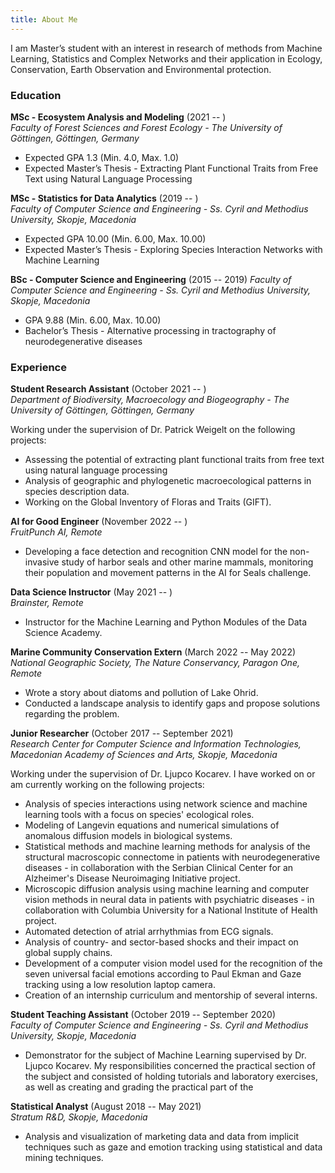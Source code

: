 ```yaml
---
title: About Me
---
```


I am Master’s student with an interest in research of methods from Machine Learning, Statistics and Complex Networks and their application in Ecology, Conservation, Earth Observation and Environmental protection.

### Education
**MSc - Ecosystem Analysis and Modeling**  (2021 -- )   
*Faculty of Forest Sciences and Forest Ecology - The University of Göttingen, Göttingen, Germany*  
- Expected GPA 1.3 (Min. 4.0, Max. 1.0)
- Expected Master’s Thesis - Extracting Plant Functional Traits from Free Text using Natural Language Processing

**MSc - Statistics for Data Analytics**  (2019 -- )   
*Faculty of Computer Science and Engineering - Ss. Cyril and Methodius University, Skopje, Macedonia*  
- Expected GPA 10.00 (Min. 6.00, Max. 10.00)
- Expected Master’s Thesis - Exploring Species Interaction Networks with Machine Learning


**BSc - Computer Science and Engineering** (2015 -- 2019) 
*Faculty of Computer Science and Engineering - Ss. Cyril and Methodius University, Skopje, Macedonia*  
- GPA 9.88 (Min. 6.00, Max. 10.00)
- Bachelor’s Thesis - Alternative processing in tractography of neurodegenerative diseases

### Experience

**Student Research Assistant** (October 2021 -- )  
*Department of Biodiversity, Macroecology and Biogeography - The University of Göttingen, Göttingen, Germany*
  
  Working under the supervision of Dr. Patrick Weigelt on the following projects:
 - Assessing the potential of extracting plant functional traits from free text using natural language processing
 - Analysis of geographic and phylogenetic macroecological patterns in species description data. 
 - Working on the Global Inventory of Floras and Traits (GIFT).
 
**AI for Good Engineer** (November 2022 -- )    
*FruitPunch AI, Remote*
-  Developing a  face detection and recognition CNN model for the non-invasive study of harbor seals and other marine mammals, monitoring their population and movement patterns in the AI for Seals challenge.

**Data Science Instructor** (May 2021 -- )    
*Brainster, Remote*
-  Instructor for the Machine Learning and Python Modules of the Data Science Academy.

**Marine Community Conservation Extern** (March 2022 -- May 2022)    
*National Geographic Society, The Nature Conservancy, Paragon One, Remote*
-  Wrote a story about diatoms and pollution of Lake Ohrid.
-  Conducted a landscape analysis to identify gaps and propose solutions regarding the problem. 

**Junior Researcher** (October 2017 -- September 2021)    
*Research Center for Computer Science and Information Technologies, Macedonian Academy of Sciences and Arts, Skopje, Macedonia*   

Working under the supervision of Dr. Ljupco Kocarev. I have worked on or am currently working on the following projects:
- Analysis of species interactions using network science and machine learning tools with a focus on species' ecological roles.
- Modeling of Langevin equations and numerical simulations of anomalous diffusion models in biological systems. 
- Statistical methods and machine learning methods for analysis of the structural macroscopic connectome in patients with neurodegenerative diseases - in collaboration with the Serbian Clinical Center for an Alzheimer's Disease Neuroimaging Initiative project.
- Microscopic diffusion analysis using machine learning and computer vision methods in neural data in patients with psychiatric diseases - in collaboration with Columbia University for a National Institute of Health project.
- Automated detection of atrial arrhythmias from ECG signals.
- Analysis of country- and sector-based shocks and their impact on global supply chains.
- Development of a computer vision model used for the recognition of the seven universal facial emotions according to Paul Ekman and Gaze tracking using a low resolution laptop camera.
- Creation of an internship curriculum and mentorship of several interns.

**Student Teaching Assistant** (October 2019 -- September 2020)    
*Faculty of Computer Science and Engineering - Ss. Cyril and Methodius University, Skopje, Macedonia*
-  Demonstrator for the subject of Machine Learning supervised by Dr. Ljupco Kocarev. My responsibilities concerned the practical section of the subject and consisted of holding tutorials and laboratory exercises, as well as creating and grading the practical part of the 

**Statistical Analyst** (August 2018 -- May 2021)    
*Stratum R&D, Skopje, Macedonia*
-  Analysis and visualization of marketing data and data from implicit techniques such as gaze and emotion tracking using statistical and data mining techniques.